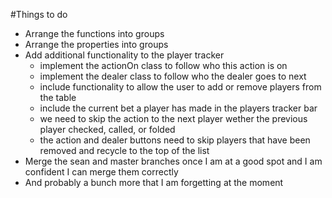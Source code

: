 #Things to do
* Arrange the functions into groups 
* Arrange the properties into groups
* Add additional functionality to the player tracker
    * implement the actionOn class to follow who this action is on
    * implement the dealer class to follow who the dealer goes to next
    * include functionality to allow the user to add or remove players from the table
    * include the current bet a player has made in the players tracker bar
    * we need to skip the action to the next player wether the previous player checked, called, or folded
    * the action and dealer buttons need to skip players that have been removed and recycle to the top of the list
* Merge the sean and master branches once I am at a good spot and I am confident I can merge them correctly
* And probably a bunch more that I am forgetting at the moment